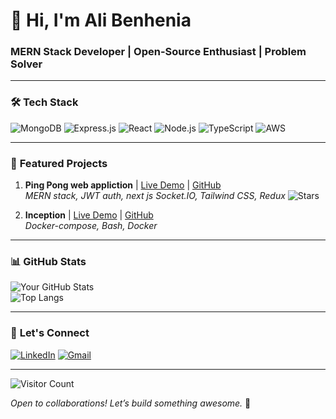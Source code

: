 # 👋 Hi, I'm Ali Benhenia
### **MERN Stack Developer | Open-Source Enthusiast | Problem Solver**  

---

### 🛠️ **Tech Stack**  
![MongoDB](https://img.shields.io/badge/MongoDB-%234ea94b.svg?style=flat&logo=mongodb&logoColor=white)
![Express.js](https://img.shields.io/badge/Express.js-%23404d59.svg?style=flat)
![React](https://img.shields.io/badge/React-%2320232a.svg?style=flat&logo=react&logoColor=%2361DAFB)
![Node.js](https://img.shields.io/badge/Node.js-43853D?style=flat&logo=node.js&logoColor=white)
![TypeScript](https://img.shields.io/badge/TypeScript-007ACC?style=flat&logo=typescript&logoColor=white)
![AWS](https://img.shields.io/badge/AWS-%23FF9900.svg?style=flat&logo=amazon-aws&logoColor=white)

---

### 🚀 **Featured Projects**  
1. **Ping Pong web appliction** | [Live Demo](https://yourapp.com) | [GitHub](https://github.com/yourrepo)  
   *MERN stack, JWT auth, next js*
   *Socket.IO, Tailwind CSS, Redux*
   ![Stars](https://img.shields.io/github/stars/yourrepo/ecommerce?style=social)

3. **Inception** | [Live Demo](https://yourapp.com) | [GitHub](https://github.com/yourrepo)  
   *Docker-compose, Bash, Docker*                     

---

### 📊 **GitHub Stats**  
![Your GitHub Stats](https://github-readme-stats.vercel.app/api?username=alibenhenia&show_icons=true&theme=radical)  
![Top Langs](https://github-readme-stats.vercel.app/api/top-langs/?username=alibenhenia&layout=compact&theme=radical)

---

### 🤝 **Let's Connect**  
[![LinkedIn](https://img.shields.io/badge/LinkedIn-0077B5?style=flat&logo=linkedin&logoColor=white)](https://www.linkedin.com/in/ali-benhenia-8a4a42206/)
[![Gmail](https://img.shields.io/badge/Gmail-D14836?style=flat&logo=gmail&logoColor=white)](mailto:alibenhenia1@gmail.com)

---
![Visitor Count](https://visitor-badge.glitch.me/badge?page_id=yourusername.alibenhenia)  

*Open to collaborations! Let’s build something awesome.* 🚀  
